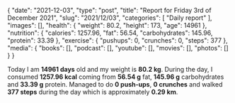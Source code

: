 {
    "date": "2021-12-03",
    "type": "post",
    "title": "Report for Friday 3rd of December 2021",
    "slug": "2021\/12\/03",
    "categories": [
        "Daily report"
    ],
    "images": [],
    "health": {
        "weight": 80.2,
        "height": 173,
        "age": 14961
    },
    "nutrition": {
        "calories": 1257.96,
        "fat": 56.54,
        "carbohydrates": 145.96,
        "protein": 33.39
    },
    "exercise": {
        "pushups": 0,
        "crunches": 0,
        "steps": 377
    },
    "media": {
        "books": [],
        "podcast": [],
        "youtube": [],
        "movies": [],
        "photos": []
    }
}

Today I am <strong>14961 days</strong> old and my weight is <strong>80.2 kg</strong>. During the day, I consumed <strong>1257.96 kcal</strong> coming from <strong>56.54 g</strong> fat, <strong>145.96 g</strong> carbohydrates and <strong>33.39 g</strong> protein. Managed to do <strong>0 push-ups</strong>, <strong>0 crunches</strong> and walked <strong>377 steps</strong> during the day which is approximately <strong>0.29 km</strong>.